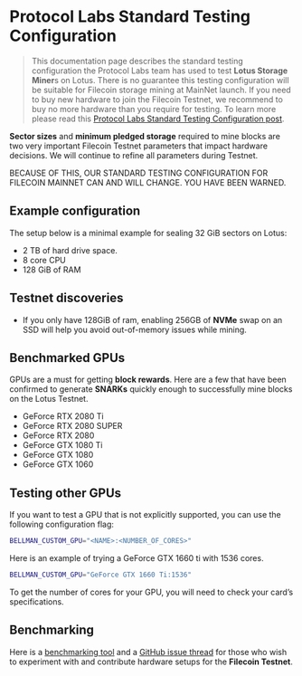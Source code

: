 # Protocol Labs Standard Testing Configuration

> This documentation page describes the standard testing configuration the
> Protocol Labs team has used to test **Lotus Storage Miner**s on Lotus. There
> is no guarantee this testing configuration will be suitable for Filecoin
> storage mining at MainNet launch. If you need to buy new hardware to join the
> Filecoin Testnet, we recommend to buy no more hardware than you require for
> testing. To learn more please read this
> [Protocol Labs Standard Testing Configuration post](https://filecoin.io/blog/filecoin-testnet-mining/).

**Sector sizes** and **minimum pledged storage** required to mine blocks are two
very important Filecoin Testnet parameters that impact hardware decisions. We
will continue to refine all parameters during Testnet.

BECAUSE OF THIS, OUR STANDARD TESTING CONFIGURATION FOR FILECOIN MAINNET CAN AND
WILL CHANGE. YOU HAVE BEEN WARNED.

## Example configuration

The setup below is a minimal example for sealing 32 GiB sectors on Lotus:

- 2 TB of hard drive space.
- 8 core CPU
- 128 GiB of RAM

## Testnet discoveries

- If you only have 128GiB of ram, enabling 256GB of **NVMe** swap on an SSD will
  help you avoid out-of-memory issues while mining.

## Benchmarked GPUs

GPUs are a must for getting **block rewards**. Here are a few that have been
confirmed to generate **SNARKs** quickly enough to successfully mine blocks on
the Lotus Testnet.

- GeForce RTX 2080 Ti
- GeForce RTX 2080 SUPER
- GeForce RTX 2080
- GeForce GTX 1080 Ti
- GeForce GTX 1080
- GeForce GTX 1060

## Testing other GPUs

If you want to test a GPU that is not explicitly supported, you can use the
following configuration flag:

```sh
BELLMAN_CUSTOM_GPU="<NAME>:<NUMBER_OF_CORES>"
```

Here is an example of trying a GeForce GTX 1660 ti with 1536 cores.

```sh
BELLMAN_CUSTOM_GPU="GeForce GTX 1660 Ti:1536"
```

To get the number of cores for your GPU, you will need to check your card’s
specifications.

## Benchmarking

Here is a
[benchmarking tool](https://github.com/filecoin-project/lotus/tree/testnet-staging/cmd/lotus-bench)
and a
[GitHub issue thread](https://github.com/filecoin-project/lotus/issues/694) for
those who wish to experiment with and contribute hardware setups for the
**Filecoin Testnet**.
